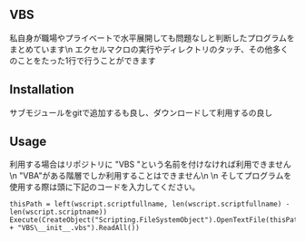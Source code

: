 ## VBS
私自身が職場やプライベートで水平展開しても問題なしと判断したプログラムをまとめています\n
エクセルマクロの実行やディレクトリのタッチ、その他多くのことをたった1行で行うことができます

## Installation
サブモジュールをgitで追加するも良し、ダウンロードして利用するの良し

## Usage
利用する場合はリポジトリに "VBS "という名前を付けなければ利用できません\n
"VBA"がある階層でしか利用することはできません\n
\n
そしてプログラムを使用する際は頭に下記のコードを入力してください。
```vbscript
thisPath = left(wscript.scriptfullname, len(wscript.scriptfullname) - len(wscript.scriptname))
Execute(CreateObject("Scripting.FileSystemObject").OpenTextFile(thisPath + "VBS\__init__.vbs").ReadAll())
```
